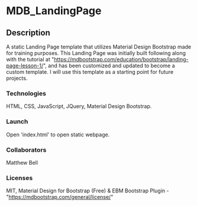 # MDB_LandingPage

## Description

A static Landing Page template that utilizes Material Design Bootstrap made for training purposes.  This Landing Page was initially built following along with the tutorial at "https://mdbootstrap.com/education/bootstrap/landing-page-lesson-1/", and has been customized and updated to become a custom template.  I will use this template as a starting point for future projects.

### Technologies

HTML, CSS, JavaScript, JQuery, Material Design Bootstrap.

### Launch

Open 'index.html' to open static webpage. 

### Collaborators

Matthew Bell

### Licenses

MIT, Material Design for Bootstrap (Free) & EBM Bootstrap Plugin - "https://mdbootstrap.com/general/license/"

